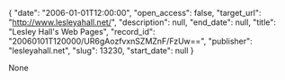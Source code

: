 {
  "date": "2006-01-01T12:00:00", 
  "open_access": false, 
  "target_url": "http://www.lesleyahall.net/", 
  "description": null, 
  "end_date": null, 
  "title": "Lesley Hall's Web Pages", 
  "record_id": "20060101T120000/UR6gAozfvxnSZMZnF/FzUw==", 
  "publisher": "lesleyahall.net", 
  "slug": 13230, 
  "start_date": null
}

None